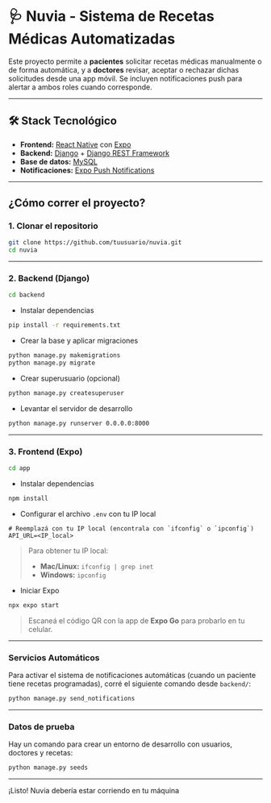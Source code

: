 # 🩺 Nuvia - Sistema de Recetas Médicas Automatizadas

Este proyecto permite a **pacientes** solicitar recetas médicas manualmente o de forma automática, y a **doctores** revisar, aceptar o rechazar dichas solicitudes desde una app móvil. Se incluyen notificaciones push para alertar a ambos roles cuando corresponde.

---

## 🛠 Stack Tecnológico

- **Frontend:** [React Native](https://reactnative.dev/) con [Expo](https://expo.dev/)
- **Backend:** [Django](https://www.djangoproject.com/) + [Django REST Framework](https://www.django-rest-framework.org/)
- **Base de datos:** [MySQL](https://www.mysql.com/)
- **Notificaciones:** [Expo Push Notifications](https://docs.expo.dev/push-notifications/overview/)

---

##  ¿Cómo correr el proyecto?

### 1. Clonar el repositorio

```bash
git clone https://github.com/tuusuario/nuvia.git
cd nuvia
```

---

### 2. Backend (Django)

```bash
cd backend
```

- Instalar dependencias

```bash
pip install -r requirements.txt
```

- Crear la base y aplicar migraciones

```bash
python manage.py makemigrations
python manage.py migrate
```

- Crear superusuario (opcional)

```bash
python manage.py createsuperuser
```

- Levantar el servidor de desarrollo

```bash
python manage.py runserver 0.0.0.0:8000
```

---

### 3. Frontend (Expo)

```bash
cd app
```

- Instalar dependencias

```bash
npm install
```

- Configurar el archivo `.env` con tu IP local

```env
# Reemplazá con tu IP local (encontrala con `ifconfig` o `ipconfig`)
API_URL=<IP_local>
```

> Para obtener tu IP local:
> - **Mac/Linux:** `ifconfig | grep inet`
> - **Windows:** `ipconfig`

- Iniciar Expo

```bash
npx expo start
```

> Escaneá el código QR con la app de **Expo Go** para probarlo en tu celular.

---

### Servicios Automáticos

Para activar el sistema de notificaciones automáticas (cuando un paciente tiene recetas programadas), corré el siguiente comando desde `backend/`:

```bash
python manage.py send_notifications
```

---

### Datos de prueba

Hay un comando para crear un entorno de desarrollo con usuarios, doctores y recetas:

```bash
python manage.py seeds
```

---

¡Listo! Nuvia debería estar corriendo en tu máquina

